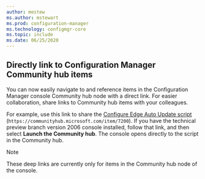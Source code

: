 ```yaml
---
author: mestew
ms.author: mstewart
ms.prod: configuration-manager
ms.technology: configmgr-core
ms.topic: include
ms.date: 06/25/2020
---
```


## <a name="bkmk_deeplink"></a> Directly link to Configuration Manager Community hub items

<!--4224406-->

You can now easily navigate to and reference items in the Configuration Manager console Community hub node with a direct link. For easier collaboration, share links to Community hub items with your colleagues.

For example, use this link to share the [Configure Edge Auto Update script](https://communityhub.microsoft.com/item/7200) (`https://communityhub.microsoft.com/item/7200`). If you have the technical preview branch version 2006 console installed, follow that link, and then select **Launch the Community hub**. The console opens directly to the script in the Community hub.

> [!NOTE]
> These deep links are currently only for items in the Community hub node of the console.